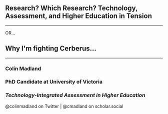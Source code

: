 ## Research? Which Research? Technology, Assessment, and Higher Education in Tension

---
OR...

## Why I'm fighting Cerberus...

---

### Colin Madland
### PhD Candidate at University of Victoria

### *Technology-Integrated Assessment in Higher Education*

@colinmadland on Twitter | @cmadland on scholar.social
